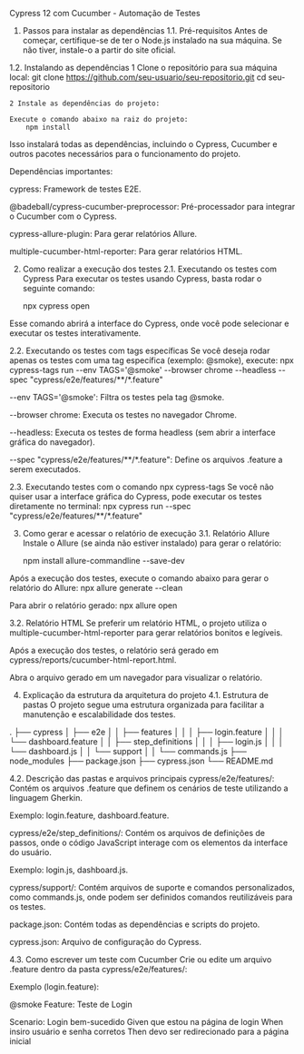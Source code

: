 Cypress 12 com Cucumber - Automação de Testes

1. Passos para instalar as dependências
1.1. Pré-requisitos
Antes de começar, certifique-se de ter o Node.js instalado na sua máquina. Se não tiver, instale-o a partir do site oficial.

1.2. Instalando as dependências
    1 Clone o repositório para sua máquina local:
        git clone https://github.com/seu-usuario/seu-repositorio.git
        cd seu-repositorio

    2 Instale as dependências do projeto:

    Execute o comando abaixo na raiz do projeto:
        npm install

Isso instalará todas as dependências, incluindo o Cypress, Cucumber e outros pacotes necessários para o funcionamento do projeto.

Dependências importantes:

cypress: Framework de testes E2E.

@badeball/cypress-cucumber-preprocessor: Pré-processador para integrar o Cucumber com o Cypress.

cypress-allure-plugin: Para gerar relatórios Allure.

multiple-cucumber-html-reporter: Para gerar relatórios HTML.

2. Como realizar a execução dos testes
2.1. Executando os testes com Cypress
Para executar os testes usando Cypress, basta rodar o seguinte comando:

    npx cypress open

Esse comando abrirá a interface do Cypress, onde você pode selecionar e executar os testes interativamente.

2.2. Executando os testes com tags específicas
Se você deseja rodar apenas os testes com uma tag específica (exemplo: @smoke), execute:
    npx cypress-tags run --env TAGS='@smoke' --browser chrome --headless --spec "cypress/e2e/features/**/*.feature"


--env TAGS='@smoke': Filtra os testes pela tag @smoke.

--browser chrome: Executa os testes no navegador Chrome.

--headless: Executa os testes de forma headless (sem abrir a interface gráfica do navegador).

--spec "cypress/e2e/features/**/*.feature": Define os arquivos .feature a serem executados.

2.3. Executando testes com o comando npx cypress-tags
Se você não quiser usar a interface gráfica do Cypress, pode executar os testes diretamente no terminal:
    npx cypress run --spec "cypress/e2e/features/**/*.feature"

3. Como gerar e acessar o relatório de execução
3.1. Relatório Allure
Instale o Allure (se ainda não estiver instalado) para gerar o relatório:

    npm install allure-commandline --save-dev

Após a execução dos testes, execute o comando abaixo para gerar o relatório do Allure:
    npx allure generate --clean

Para abrir o relatório gerado:
    npx allure open

3.2. Relatório HTML
Se preferir um relatório HTML, o projeto utiliza o multiple-cucumber-html-reporter para gerar relatórios bonitos e legíveis.

Após a execução dos testes, o relatório será gerado em cypress/reports/cucumber-html-report.html.

Abra o arquivo gerado em um navegador para visualizar o relatório.

4. Explicação da estrutura da arquitetura do projeto
4.1. Estrutura de pastas
O projeto segue uma estrutura organizada para facilitar a manutenção e escalabilidade dos testes.

.
├── cypress
│   ├── e2e
│   │   ├── features
│   │   │   ├── login.feature
│   │   │   └── dashboard.feature
│   │   ├── step_definitions
│   │   │   ├── login.js
│   │   │   └── dashboard.js
│   │   └── support
│   │       └── commands.js
├── node_modules
├── package.json
├── cypress.json
└── README.md

4.2. Descrição das pastas e arquivos principais
cypress/e2e/features/: Contém os arquivos .feature que definem os cenários de teste utilizando a linguagem Gherkin.

Exemplo: login.feature, dashboard.feature.

cypress/e2e/step_definitions/: Contém os arquivos de definições de passos, onde o código JavaScript interage com os elementos da interface do usuário.

Exemplo: login.js, dashboard.js.

cypress/support/: Contém arquivos de suporte e comandos personalizados, como commands.js, onde podem ser definidos comandos reutilizáveis para os testes.

package.json: Contém todas as dependências e scripts do projeto.

cypress.json: Arquivo de configuração do Cypress.

4.3. Como escrever um teste com Cucumber
Crie ou edite um arquivo .feature dentro da pasta cypress/e2e/features/:

Exemplo (login.feature):

@smoke
Feature: Teste de Login

  Scenario: Login bem-sucedido
    Given que estou na página de login
    When insiro usuário e senha corretos
    Then devo ser redirecionado para a página inicial

